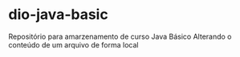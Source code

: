 # dio-java-basic
Repositório para amarzenamento de curso Java Básico
Alterando o conteúdo de um arquivo de forma local
